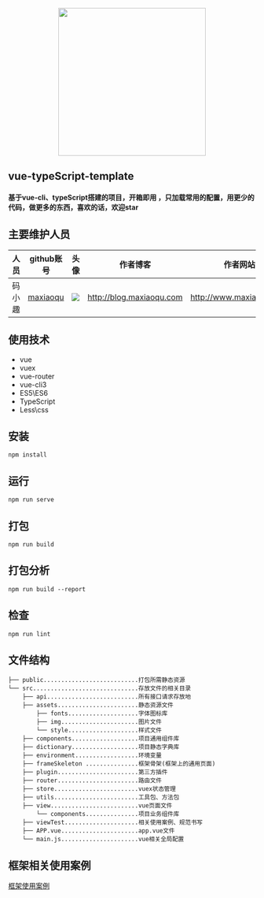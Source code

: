 <p align="center">
    <a href="http://www.maxiaoqu.com/">
        <img width="300" src="http://www.maxiaoqu.com/maxiaoqu.png">
    </a>
</p>

<h2>
    vue-typeScript-template
    <h4>基于vue-cli、typeScript搭建的项目，开箱即用 ，只加载常用的配置，用更少的代码，做更多的东西，喜欢的话，欢迎star</h4>
</h2>

## 主要维护人员
|人员|github账号|头像|作者博客|作者网站|联系邮箱|
|---|---|---|---|---|---|
|码小趣|[maxiaoqu](https://github.com/maxiaoqu) |  ![](https://avatars1.githubusercontent.com/u/25891598?s=60&v=4)|http://blog.maxiaoqu.com|http://www.maxiaoqu.com|maxiaoqu@gmail.com

## 使用技术
- vue
- vuex
- vue-router
- vue-cli3
- ES5\ES6
- TypeScript
- Less\css

## 安装
```
npm install
```

## 运行
```
npm run serve
```

## 打包
```
npm run build
```

## 打包分析
```
npm run build --report
```

## 检查
```
npm run lint
```

## 文件结构
```shell
├── public...........................打包所需静态资源
└── src..............................存放文件的相关目录
    ├── api..........................所有接口请求存放地
    ├── assets.......................静态资源文件
        ├── fonts....................字体图标库
        ├── img......................图片文件
        └── style....................样式文件
    ├── components...................项目通用组件库
    ├── dictionary...................项目静态字典库
    ├── environment..................环境变量
    ├── frameSkeleton ...............框架骨架(框架上的通用页面)
    ├── plugin.......................第三方插件
    ├── router.......................路由文件
    ├── store........................vuex状态管理
    ├── utils........................工具包、方法包
    ├── view.........................vue页面文件
        └── components...............项目业务组件库
    ├── viewTest.....................相关使用案例、规范书写
    ├── APP.vue......................app.vue文件
    └── main.js......................vue相关全局配置
```

## 框架相关使用案例
[框架使用案例](./src/viewsTest)
